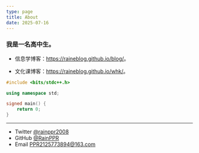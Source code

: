 ```yaml
---
type: page
title: About
date: 2025-07-16
---
```


### 我是一名高中生。

- 信息学博客：<https://raineblog.github.io/blog/>。

- 文化课博客：<https://raineblog.github.io/whk/>。

```cpp
#include <bits/stdc++.h>

using namespace std;

signed main() {
    return 0;
}
```

---

- Twitter [@rainppr2008](https://twitter.com/rainppr2008)
- GitHub [@RainPPR](https://github.com/RainPPR)
- Email PPR2125773894@163.com
